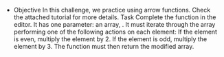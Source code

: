 - Objective
In this challenge, we practice using arrow functions. Check the attached tutorial for more details.
Task
Complete the function in the editor. It has one parameter: an array, . It must iterate through the array performing one of the following actions on each element:
If the element is even, multiply the element by 2.
If the element is odd, multiply the element by 3.
The function must then return the modified array.
